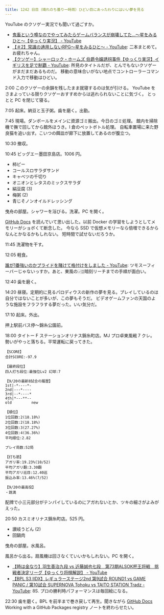 ```yaml
---
title: 1242 日目（晴れのち曇り一時雨）ひどい目にあったわりにはいい夢を見る
---
```


YouTube のクソゲー実況でも聞いて過ごすか。

* [鬼畜という噂なのでやってみたらゲームバランスが崩壊してた...～星をみるひと～【ゆっくり実況】 - YouTube](https://www.youtube.com/watch?v=I0kPLe4xLlA)
* [【＃2】常識の通用しないRPG～星をみるひと～ - YouTube](https://www.youtube.com/watch?v=3Tk2uDspy3k):
  二本まとめて。お疲れちゃん。
* [【クソゲー】シャーロック・ホームズ 伯爵令嬢誘拐事件【ゆっくり実況】イギリスを足で制覇 - YouTube](https://www.youtube.com/watch?v=u1o-lqp6ysA):
  所見のタイトルだが、とんでもないクソゲーがまだまだあるものだ。
  移動の意味合いがない地点でコントローラーコマンド入力で移動はひどい。

2:00 このクソゲーの余韻を残したまま就寝するのは気が引ける。
YouTube をさまよっている限りクソゲーおすすめからは逃れられないことに気づく。
とっとと PC を閉じて寝る。

7:05 起床。納豆と玉子粥。歯を磨く。出勤。

7:45 現場。ダンボールをメインに資源ゴミ搬出。今日のゴミ処理。
館内を掃除機で撫で回してから館外ほうき。I 倉のペットボトル処理。
自転車置場に来た野良猫を追い出す。こいつの餌皿が廊下に放置してあるのが腹立つ。

10:30 撤収。

10:45 ビッグエー墨田京島店。1006 円。

* 柿ピー
* コールスロサラダサンド
* キャベツの千切り
* オニオンとレタスのミックスサラダ
* 絹豆腐 (3)
* 梅粥 (2)
* 青じそノンオイルドレッシング

曳舟の部屋。シャワーを浴びる。洗濯。PC を開く。

[GitHub Docs] を読んでいて思い出した。以前 Docker の学習をしようとしてメモリーがショボくて断念した。
今なら SSD で仮想メモリーなら倍増できるからなんとかなるかもしれない。
短時間で試せないだろうか。

11:45 洗濯物を干す。

12:05 軽食。

[誰が1番強いのかプライドを賭けて格付けをしました - YouTube](https://www.youtube.com/watch?v=wV9CSo9cW6I):
ツモスーフィーバーじゃないっすか。あと、東風の🀐🀗暗刻リーチまでの手順が面白い。

12:40 歯を磨く。

14:20 昼寝。定期的に見るパロディウスの新作の夢を見る。プレイしているのは自分ではないことが多いが、この夢もそうだ。
ビデオゲームファンの天国のような施設をフラフラする夢だった。いい気分だ。

17:10 起床。外出。

押上駅前バス停～錦糸公園前。

18:00 タイトー F ステーションオリナス錦糸町店。MJ プロ卓東風戦 7 クレ。
勢いがやっと落ちる。平常運転に戻ってきた。

```text
【SCORE】
合計SCORE:-97.9

【最終段位】
四人打ち段位:最強位Lv2 幻球:7

【9/20の最新8試合の履歴】
1st|-*----*-
2nd|---*----
3rd|--*----*
4th|*---**--
old         new

【順位】
1位回数:2(18.18%)
2位回数:2(18.18%)
3位回数:3(27.27%)
4位回数:4(36.36%)
平均順位:2.82

プレイ局数:52局

【打ち筋】
アガリ率:19.23%(10/52)
平均アガリ翻:3.30翻
平均アガリ巡目:12.40巡
振込み率:13.46%(7/52)

【9/20の最高役】
・跳満
```

配牌で小三元部分がテンパイしているのにアガれないとか、ツキの細さがよみがえった。

20:50 カスミオリナス錦糸町店。525 円。

* 讃岐うどん (2)
* 回鍋肉

曳舟の部屋。水風呂。

風呂から出る。扇風機は回さなくていいかもしれない。PC を開く。

* [【時は金なり】羽生善治九段 vs 近藤誠也七段　第73期ALSOK杯王将戦　挑戦者決定リーグ【ゆっくり将棋解説】 - YouTube](https://www.youtube.com/watch?v=gLJDL_t_K58)
* [【BPL S3 IIDX】レギュラーステージ2nd 第9試合 ROUND1 vs GAME PANIC / 第10試合 SUPERNOVA Tohoku vs TAITO STATION Tradz - YouTube](https://www.youtube.com/watch?v=8DJ0RZAnejY):
  8S. プロの勝利時パフォーマンスは毎回絵になる。

22:30 歯を磨く。BPL を前半まで巻き戻して再生。聞きながら
[GitHub Docs] Working with a GitHub Packages registry ノートを終わらせたい。

[GitHub Docs]: https://docs.github.com/en
